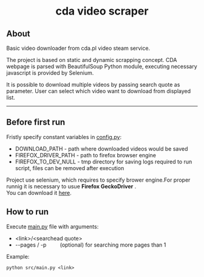 <center>

cda video scraper
====

</center>

About
----

Basic video downloader from cda.pl video steam service. 

The project is based on static and dynamic scrapping concept. CDA webpage is parsed with BeautifulSoup Python module, executing necessary javascript is provided by Selenium.

It is possible to download multiple videos by passing search quote as parameter. User can select which video want to download from displayed list. 

---

Before first run
----
Fristly specify constant variables in [config.py](src/config.py):

- DOWNLOAD_PATH  - path where downloaded videos would be saved
- FIREFOX_DRIVER_PATH - path to firefox browser engine
- FIREFOX_TO_DEV_NULL - tmp directory for saving logs required to run script, files can be removed after execution 
  </br>


Project use selenium, which requires to specify brower engine.For proper runnig it is necessary to usue __Firefox GeckoDriver__ .</br>
You can download it [here](https://github.com/mozilla/geckodriver/releases).

How to run
----
Execute [main.py](src/main.py) file with arguments:
-  \<link\>/\<searchead quote\> &emsp;&emsp; 
- --pages / -p &emsp;&emsp;    (optional) for searching more pages than 1

 Example:

 ```
 python src/main.py <link>
 ```




